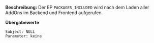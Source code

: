 
**Beschreibung:** Der EP `PACKAGES_INCLUDED` wird nach dem Laden aller AddOns im Backend und Frontend aufgerufen.

**Übergabewerte**

```
Subject: NULL
Parameter: keine
```
